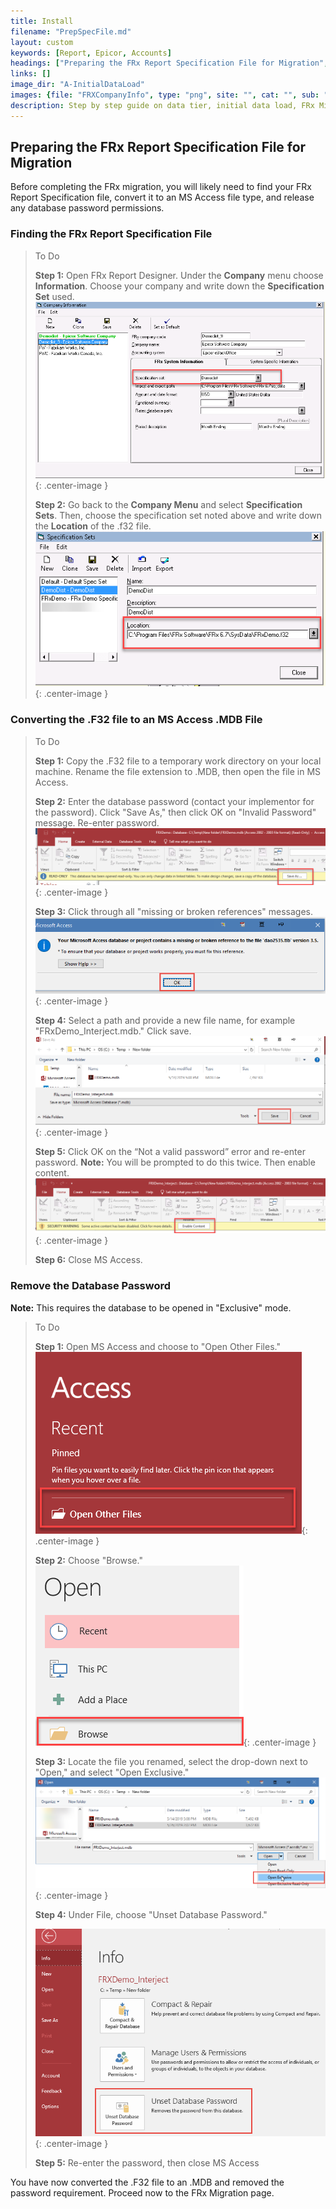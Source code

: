 ```yaml
---
title: Install
filename: "PrepSpecFile.md"
layout: custom
keywords: [Report, Epicor, Accounts]
headings: ["Preparing the FRx Report Specification File for Migration", "Finding the FRx Report Specification File", "Converting the .F32 file to an MS Access .MDB File", "Remove the Database Password"]
links: []
image_dir: "A-InitialDataLoad"
images: {file: "FRXCompanyInfo", type: "png", site: "", cat: "", sub: "", report: "", ribbon: "", config: ""}, {file: "F32File", type: "png", site: "", cat: "", sub: "", report: "", ribbon: "", config: ""}, {file: "SaveLocalFRX", type: "png", site: "", cat: "", sub: "", report: "", ribbon: "", config: ""}, {file: "ClickThroughErrors", type: "png", site: "", cat: "", sub: "", report: "", ribbon: "", config: ""}, {file: "SaveNewFile", type: "png", site: "", cat: "", sub: "", report: "", ribbon: "", config: ""}, {file: "EnableContent", type: "png", site: "", cat: "", sub: "", report: "", ribbon: "", config: ""}, {file: "OpenOtherFiles", type: "png", site: "", cat: "", sub: "", report: "", ribbon: "", config: ""}, {file: "BrowseFile", type: "png", site: "", cat: "", sub: "", report: "", ribbon: "", config: ""}, {file: "OpenExclusive", type: "png", site: "", cat: "", sub: "", report: "", ribbon: "", config: ""}, {file: "UnsetPW", type: "png", site: "", cat: "", sub: "", report: "", ribbon: "", config: ""}
description: Step by step guide on data tier, initial data load, FRx Migration, and other key processes of installing of Interject for Financials Epicor Enterprise.
---
```


## Preparing the FRx Report Specification File for Migration
Before completing the FRx migration, you will likely need to find your FRx Report Specification file, convert it to an MS Access file type, and release any database password permissions. 


### Finding the FRx Report Specification File

> To Do
>
> **Step 1:** Open FRx Report Designer. Under the **Company** menu choose **Information**. Choose your company and write down the **Specification Set** used.
> ![](/images/A-InitialDataLoad/FRXCompanyInfo.png){: .center-image }
>
> **Step 2:** Go back to the **Company Menu** and select **Specification Sets**. Then, choose the specification set noted above and write down the **Location** of the .f32 file.
> ![](/images/A-InitialDataLoad/F32File.png){: .center-image }
>
> 

### Converting the .F32 file to an MS Access .MDB File 

> To Do
>
> **Step 1:** Copy the .F32 file to a temporary work directory on your local machine. Rename the file extension to .MDB, then open the file in MS Access.
>
> **Step 2:** Enter the database password \(contact your implementor for the password\). Click "Save As," then click OK on "Invalid Password" message. Re-enter password.
> ![](/images/A-InitialDataLoad/SaveLocalFRX.png){: .center-image }
>
> **Step 3:** Click through all "missing or broken references" messages.
> ![](/images/A-InitialDataLoad/ClickThroughErrors.png){: .center-image }
>
> **Step 4:** Select a path and provide a new file name, for example "FRxDemo_Interject.mdb." Click save.
> ![](/images/A-InitialDataLoad/SaveNewFile.png){: .center-image }
>
> **Step 5:** Click OK on the “Not a valid password” error and re-enter password. **Note:** You will be prompted to do this twice. Then enable content.
> ![](/images/A-InitialDataLoad/EnableContent.png){: .center-image }
>
> **Step 6:** Close MS Access.
>

### Remove the Database Password
**Note:** This requires the database to be opened in "Exclusive" mode.

> To Do
>
> **Step 1:** Open MS Access and choose to "Open Other Files."
> ![](/images/A-InitialDataLoad/OpenOtherFiles.png){: .center-image }
>
> **Step 2:** Choose "Browse."
> ![](/images/A-InitialDataLoad/BrowseFile.png){: .center-image }
>
> **Step 3:** Locate the file you renamed, select the drop-down next to "Open," and select "Open Exclusive."
> ![](/images/A-InitialDataLoad/OpenExclusive.png){: .center-image }
>
> **Step 4:** Under File, choose "Unset Database Password."
>
> ![](/images/A-InitialDataLoad/UnsetPW.png){: .center-image }
>
> **Step 5:** Re-enter the password, then close MS Access
>

You have now converted the .F32 file to an .MDB and removed the password requirement. Proceed now to the FRx Migration page.
